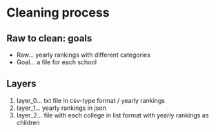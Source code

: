 # Cleaning process

## Raw to clean: goals

- Raw... yearly rankings with different categories
- Goal... a file for each school

## Layers

1. layer_0... txt file in csv-type format / yearly rankings
2. layer_1... yearly rankings in json
3. layer_2... file with each college in list format with yearly rankings as children 